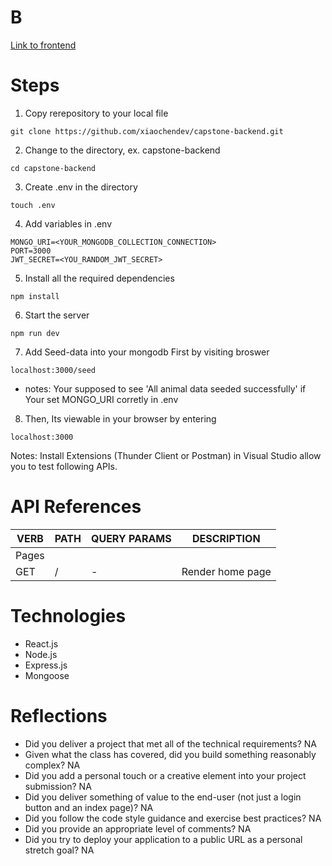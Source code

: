 # B

[Link to frontend](https://github.com/xiaochendev/capstone-frontend)

# Steps
1. Copy rerepository to your local file
```
git clone https://github.com/xiaochendev/capstone-backend.git
```

2. Change to the directory, ex. capstone-backend
```
cd capstone-backend
```

3. Create .env in the directory 
```
touch .env
```

4. Add variables in .env
```
MONGO_URI=<YOUR_MONGODB_COLLECTION_CONNECTION>
PORT=3000
JWT_SECRET=<YOU_RANDOM_JWT_SECRET>
```

5. Install all the required dependencies
```
npm install
```

6. Start the server
```
npm run dev
```

7. Add Seed-data into your mongodb First by visiting broswer
```
localhost:3000/seed
```

- notes: Your supposed to see 'All animal data seeded successfully' if Your set MONGO_URI corretly in .env

8. Then, Its viewable in your browser by entering
```
localhost:3000
```

Notes: Install Extensions (Thunder Client or Postman) in Visual Studio allow you to test following APIs.

# API References
|  VERB |   PATH | QUERY PARAMS | DESCRIPTION |
|----------|----------|--------|------------------------------|
| Pages |   |   |   |
|  GET  | / |  - |  Render home page|


# Technologies
- React.js
- Node.js
- Express.js
- Mongoose

# Reflections
- Did you deliver a project that met all of the technical requirements?
    NA
- Given what the class has covered, did you build something reasonably complex?
    NA
- Did you add a personal touch or a creative element into your project submission?
    NA
- Did you deliver something of value to the end-user (not just a login button and an index page)?
    NA
- Did you follow the code style guidance and exercise best practices?
    NA
- Did you provide an appropriate level of comments?
    NA
- Did you try to deploy your application to a public URL as a personal stretch goal?
    NA